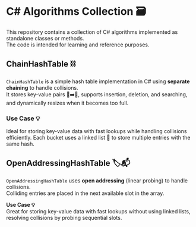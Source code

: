 # C# Algorithms Collection 🗃️

This repository contains a collection of C# algorithms implemented as standalone classes or methods.  
The code is intended for learning and reference purposes.

## ChainHashTable ⛓️

`ChainHashTable` is a simple hash table implementation in C# using **separate chaining** to handle collisions.  
It stores key-value pairs 🔑➡️📄, supports insertion, deletion, and searching, and dynamically resizes when it becomes too full.

### Use Case 💡
Ideal for storing key-value data with fast lookups while handling collisions efficiently. Each bucket uses a linked list 🔗 to store multiple entries with the same hash.

## OpenAddressingHashTable 🏷📬

`OpenAddressingHashTable` uses **open addressing** (linear probing) to handle collisions.  
Colliding entries are placed in the next available slot in the array.

**Use Case 💡**  
Great for storing key-value data with fast lookups without using linked lists, resolving collisions by probing sequential slots.
